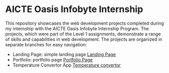 # AICTE Oasis Infobyte Internship

This repository showcases the web development projects completed during my internship with the AICTE Oasis Infobyte Internship Program. The projects, which were part of the Level 1 assignments, demonstrate a range of skills and capabilities in web development.
The projects are organized in separate branches for easy navigation:

- Landing Page: simple landing page [Landing Page](https://github.com/Endework/OIBSIP/tree/landing)
- Portfolio: portfolio page [Portfolio Page](https://github.com/Endework/OIBSIP/tree/portfolio)
- Temperature Convertor App [Temperature convertor](https://github.com/Endework/OIBSIP/tree/temperature)
